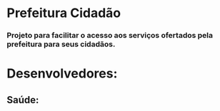 # Prefeitura Cidadão
### Projeto para facilitar o acesso aos serviços ofertados pela prefeitura para seus cidadãos.

# Desenvolvedores:

## Saúde: 
